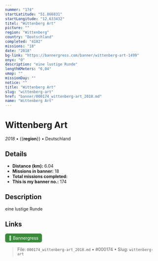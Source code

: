 ```yaml
---
nummer: "174"
startLatitude: "51.866831"
startLongitude: "12.633432"
titel: "Wittenberg Art"
picture: ""
region: "Wittenberg"
country: "Deutschland"
completed: "4182"
missions: "18"
date: "2018"
bg-link: "https://bannergress.com/banner/wittenberg-art-1499"
onyx: "0"
description: "eine lustige Runde"
lengthKMeters: "6,04"
umap: ""
missionDay: ""
notice: ""
title: "Wittenberg Art"
slug: "wittenberg-art"
href: "banner/000174_wittenberg-art_2018.md"
name: "Wittenberg Art"
---
```

# Wittenberg Art

*2018* • {{__region__}} • Deutschland





## Details
- **Distance (km):** 6.04
- **Missions in banner:** 18
- **Total missions completed:** 
- **This is my banner no.:** 174



## Description
eine lustige Runde



## Links
<a href="https://bannergress.com/banner/wittenberg-art-1499" target="_blank" style="display:inline-block;margin-right:8px;padding:6px 12px;background:#3c8b3c;color:#fff;text-decoration:none;border-radius:6px;">🔗 Bannergress</a>



> File: `000174_wittenberg-art_2018.md` • #000174 • Slug: `wittenberg-art`
